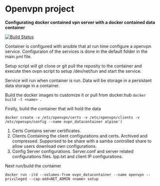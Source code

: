 # Openvpn project
**Configurating docker contained vpn server 
with a docker contained data container** 

[![Build Status](https://travis-ci.org/Sifungurux/ansible-openvpn-docker.svg?branch=master)](https://travis-ci.org/Sifungurux/ansible-openvpn-docker)

Container is configured with ansible that at run time configure a openvpn
 service. Configuraion of the services is done in the default folder in the
main.yml file.

Setup script will git clone or git pull the reposity to the container and execute
then ovpn script to setup /dev/net/tun and start the service.

Service will run when container is run. Data will be storage in a persistant
 data storage in a container.

Build the docker images to customize it or pull from docker.hub
`docker build -t <name> .`


Firstly, build the container that will hold the data

`docker create -v /etc/openvpn/certs -v /etc/openvpn/clients -v /etc/openvpn/config --name ovpn_datacontainer alpine')`

1. Certs
	Contains server certificates.
2. Clients
	Containing the client configurations and certs. Archived and compressed. 
	Supporsed to be share with a samba controlled share to allow users download own configurations.
3. Config 
	Server configurations. Server.conf and server related configurations files. Ipp.txt and client IP configurations.

Next run/build the container

`docker run -itd --volumes-from ovpn_datacontainer --name openvpn --privileged --cap-add=NET_ADMIN <name> setup`
